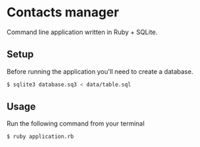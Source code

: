 # Contacts manager

Command line application written in Ruby +  SQLite.

## Setup

Before running the application you'll need to create a database.

```bash
$ sqlite3 database.sq3 < data/table.sql
```

## Usage

Run the following command from your terminal

```bash
$ ruby application.rb
```

